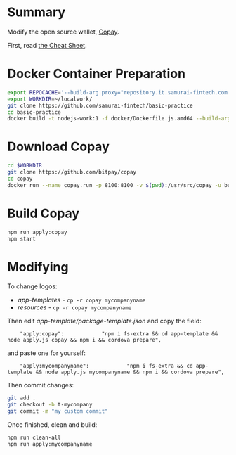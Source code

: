 # Summary

Modify the open source wallet, [Copay](https://github.com/bitpay/copay).

First, read [the Cheat Sheet](CheatSheet.md).

# Docker Container Preparation

```bash
export REPOCACHE='--build-arg proxy="repository.it.samurai-fintech.com:3142" '
export WORKDIR=~/localwork/
git clone https://github.com/samurai-fintech/basic-practice
cd basic-practice
docker build -t nodejs-work:1 -f docker/Dockerfile.js.amd64 --build-arg useruid=$(id -u $USER) $REPOCACHE  .
```


# Download Copay

```bash
cd $WORKDIR
git clone https://github.com/bitpay/copay
cd copay
docker run --name copay.run -p 8100:8100 -v $(pwd):/usr/src/copay -u builder --rm=true --workdir=/usr/src/copay -it nodejs-work:1 /bin/bash
```

# Build Copay

```bash
npm run apply:copay
npm start
```

# Modifying

To change logos:

* *app-templates* - `cp -r copay mycompanyname`
* *resources* - `cp -r copay mycompanyname`

Then edit *app-template/package-template.json* and copy the field: 

```console
    "apply:copay":            "npm i fs-extra && cd app-template && node apply.js copay && npm i && cordova prepare",
```

and paste one for yourself:

```console
    "apply:mycompanyname":            "npm i fs-extra && cd app-template && node apply.js mycompanyname && npm i && cordova prepare",
```

Then commit changes:

```bash
git add .
git checkout -b t-mycompany
git commit -m "my custom commit"
```

Once finished, clean and build:

```bash
npm run clean-all
npm run apply:mycompanyname
```

